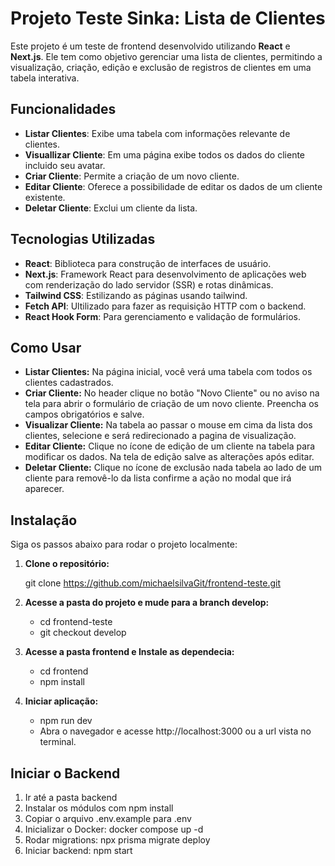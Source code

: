 # Projeto Teste Sinka: Lista de Clientes

Este projeto é um teste de frontend desenvolvido utilizando **React** e **Next.js**. Ele tem como objetivo gerenciar uma lista de clientes, permitindo a visualização, criação, edição e exclusão de registros de clientes em uma tabela interativa.

## Funcionalidades

- **Listar Clientes**: Exibe uma tabela com informações relevante de clientes.
- **Visuallizar Cliente**: Em uma página exibe todos os dados do cliente incluido seu avatar.
- **Criar Cliente**: Permite a criação de um novo cliente.
- **Editar Cliente**: Oferece a possibilidade de editar os dados de um cliente existente.
- **Deletar Cliente**: Exclui um cliente da lista.

## Tecnologias Utilizadas

- **React**: Biblioteca para construção de interfaces de usuário.
- **Next.js**: Framework React para desenvolvimento de aplicações web com renderização do lado servidor (SSR) e rotas dinâmicas.
- **Tailwind CSS**: Estilizando as páginas usando tailwind.
- **Fetch API**: Ultilizado para fazer as requisição HTTP com o backend.
- **React Hook Form**: Para gerenciamento e validação de formulários.

## Como Usar

- **Listar Clientes:** Na página inicial, você verá uma tabela com todos os clientes cadastrados.
- **Criar Cliente:** No header clique no botão "Novo Cliente" ou no aviso na tela para abrir o formulário de criação de um novo cliente. Preencha os campos obrigatórios e salve.
- **Visualizar Cliente:** Na tabela ao passar o mouse em cima da lista dos clientes, selecione e será redirecionado a pagina de visualização.
- **Editar Cliente:** Clique no ícone de edição de um cliente na tabela para modificar os dados. Na tela de edição salve as alterações após editar.
- **Deletar Cliente:** Clique no ícone de exclusão nada tabela ao lado de um cliente para removê-lo da lista confirme a ação no modal que irá aparecer.

## Instalação

Siga os passos abaixo para rodar o projeto localmente:

1. **Clone o repositório:**
   
   git clone https://github.com/michaelsilvaGit/frontend-teste.git

2. **Acesse a pasta do projeto e mude para a branch develop:**

   - cd frontend-teste
   - git checkout develop

4. **Acesse a pasta frontend e Instale as dependecia:**
    
   - cd frontend
   - npm install

5. **Iniciar aplicação:**
   
   - npm run dev
   - Abra o navegador e acesse http://localhost:3000 ou a url vista no terminal.

## Iniciar o Backend

1. Ir até a pasta backend
2. Instalar os módulos com npm install
3. Copiar o arquivo .env.example para .env
4. Inicializar o Docker: docker compose up -d
5. Rodar migrations: npx prisma migrate deploy
6. Iniciar backend: npm start



   